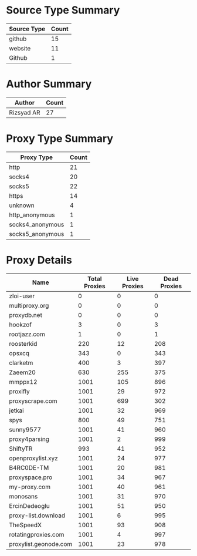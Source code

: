 # Source Type Summary

| Source Type | Count |
|-------------|-------|
| github | 15 |
| website | 11 |
| Github | 1 |


# Author Summary

| Author | Count |
|--------|-------|
| Rizsyad AR | 27 |


# Proxy Type Summary

| Proxy Type | Count |
|------------|-------|
| http | 21 |
| socks4 | 20 |
| socks5 | 22 |
| https | 14 |
| unknown | 4 |
| http_anonymous | 1 |
| socks4_anonymous | 1 |
| socks5_anonymous | 1 |


# Proxy Details

| Name | Total Proxies | Live Proxies | Dead Proxies |
|------|---------------|--------------|---------------|
| zloi-user | 0 | 0 | 0 |
| multiproxy.org | 0 | 0 | 0 |
| proxydb.net | 0 | 0 | 0 |
| hookzof | 3 | 0 | 3 |
| rootjazz.com | 1 | 0 | 1 |
| roosterkid | 220 | 12 | 208 |
| opsxcq | 343 | 0 | 343 |
| clarketm | 400 | 3 | 397 |
| Zaeem20 | 630 | 255 | 375 |
| mmppx12 | 1001 | 105 | 896 |
| proxifly | 1001 | 29 | 972 |
| proxyscrape.com | 1001 | 699 | 302 |
| jetkai | 1001 | 32 | 969 |
| spys | 800 | 49 | 751 |
| sunny9577 | 1001 | 41 | 960 |
| proxy4parsing | 1001 | 2 | 999 |
| ShiftyTR | 993 | 41 | 952 |
| openproxylist.xyz | 1001 | 24 | 977 |
| B4RC0DE-TM | 1001 | 20 | 981 |
| proxyspace.pro | 1001 | 34 | 967 |
| my-proxy.com | 1001 | 40 | 961 |
| monosans | 1001 | 31 | 970 |
| ErcinDedeoglu | 1001 | 51 | 950 |
| proxy-list.download | 1001 | 6 | 995 |
| TheSpeedX | 1001 | 93 | 908 |
| rotatingproxies.com | 1001 | 4 | 997 |
| proxylist.geonode.com | 1001 | 23 | 978 |
